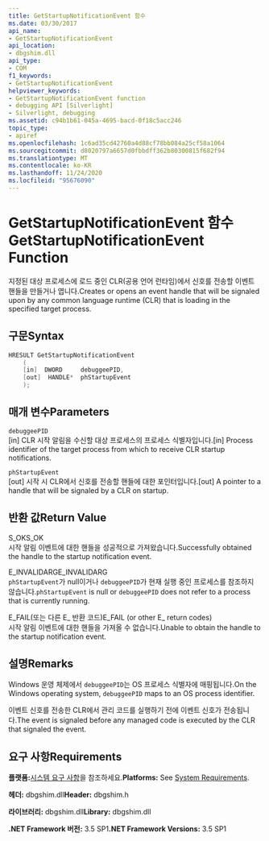 ```yaml
---
title: GetStartupNotificationEvent 함수
ms.date: 03/30/2017
api_name:
- GetStartupNotificationEvent
api_location:
- dbgshim.dll
api_type:
- COM
f1_keywords:
- GetStartupNotificationEvent
helpviewer_keywords:
- GetStartupNotificationEvent function
- debugging API [Silverlight]
- Silverlight, debugging
ms.assetid: c94b1b61-045a-4695-bacd-0f18c5acc246
topic_type:
- apiref
ms.openlocfilehash: 1c6ad35cd42760a4d88cf78bb084a25cf58a1064
ms.sourcegitcommit: d8020797a6657d0fbbdff362b80300815f682f94
ms.translationtype: MT
ms.contentlocale: ko-KR
ms.lasthandoff: 11/24/2020
ms.locfileid: "95676090"
---
```

# <a name="getstartupnotificationevent-function"></a><span data-ttu-id="c273f-102">GetStartupNotificationEvent 함수</span><span class="sxs-lookup"><span data-stu-id="c273f-102">GetStartupNotificationEvent Function</span></span>

<span data-ttu-id="c273f-103">지정된 대상 프로세스에 로드 중인 CLR(공용 언어 런타임)에서 신호를 전송할 이벤트 핸들을 만들거나 엽니다.</span><span class="sxs-lookup"><span data-stu-id="c273f-103">Creates or opens an event handle that will be signaled upon by any common language runtime (CLR) that is loading in the specified target process.</span></span>  
  
## <a name="syntax"></a><span data-ttu-id="c273f-104">구문</span><span class="sxs-lookup"><span data-stu-id="c273f-104">Syntax</span></span>  
  
```cpp  
HRESULT GetStartupNotificationEvent  
    (  
    [in]  DWORD     debuggeePID,  
    [out]  HANDLE*  phStartupEvent  
    );  
```  
  
## <a name="parameters"></a><span data-ttu-id="c273f-105">매개 변수</span><span class="sxs-lookup"><span data-stu-id="c273f-105">Parameters</span></span>  

 `debuggeePID`  
 <span data-ttu-id="c273f-106">[in] CLR 시작 알림을 수신할 대상 프로세스의 프로세스 식별자입니다.</span><span class="sxs-lookup"><span data-stu-id="c273f-106">[in] Process identifier of the target process from which to receive CLR startup notifications.</span></span>  
  
 `phStartupEvent`  
 <span data-ttu-id="c273f-107">[out] 시작 시 CLR에서 신호를 전송할 핸들에 대한 포인터입니다.</span><span class="sxs-lookup"><span data-stu-id="c273f-107">[out] A pointer to a handle that will be signaled by a CLR on startup.</span></span>  
  
## <a name="return-value"></a><span data-ttu-id="c273f-108">반환 값</span><span class="sxs-lookup"><span data-stu-id="c273f-108">Return Value</span></span>  

 <span data-ttu-id="c273f-109">S_OK</span><span class="sxs-lookup"><span data-stu-id="c273f-109">S_OK</span></span>  
 <span data-ttu-id="c273f-110">시작 알림 이벤트에 대한 핸들을 성공적으로 가져왔습니다.</span><span class="sxs-lookup"><span data-stu-id="c273f-110">Successfully obtained the handle to the startup notification event.</span></span>  
  
 <span data-ttu-id="c273f-111">E_INVALIDARG</span><span class="sxs-lookup"><span data-stu-id="c273f-111">E_INVALIDARG</span></span>  
 <span data-ttu-id="c273f-112">`phStartupEvent`가 null이거나 `debuggeePID`가 현재 실행 중인 프로세스를 참조하지 않습니다.</span><span class="sxs-lookup"><span data-stu-id="c273f-112">`phStartupEvent` is null or `debuggeePID` does not refer to a process that is currently running.</span></span>  
  
 <span data-ttu-id="c273f-113">E_FAIL(또는 다른 E_ 반환 코드)</span><span class="sxs-lookup"><span data-stu-id="c273f-113">E_FAIL (or other E_ return codes)</span></span>  
 <span data-ttu-id="c273f-114">시작 알림 이벤트에 대한 핸들을 가져올 수 없습니다.</span><span class="sxs-lookup"><span data-stu-id="c273f-114">Unable to obtain the handle to the startup notification event.</span></span>  
  
## <a name="remarks"></a><span data-ttu-id="c273f-115">설명</span><span class="sxs-lookup"><span data-stu-id="c273f-115">Remarks</span></span>  

 <span data-ttu-id="c273f-116">Windows 운영 체제에서 `debuggeePID`는 OS 프로세스 식별자에 매핑됩니다.</span><span class="sxs-lookup"><span data-stu-id="c273f-116">On the Windows operating system, `debuggeePID` maps to an OS process identifier.</span></span>  
  
 <span data-ttu-id="c273f-117">이벤트 신호를 전송한 CLR에서 관리 코드를 실행하기 전에 이벤트 신호가 전송됩니다.</span><span class="sxs-lookup"><span data-stu-id="c273f-117">The event is signaled before any managed code is executed by the CLR that signaled the event.</span></span>  
  
## <a name="requirements"></a><span data-ttu-id="c273f-118">요구 사항</span><span class="sxs-lookup"><span data-stu-id="c273f-118">Requirements</span></span>  

 <span data-ttu-id="c273f-119">**플랫폼:**[시스템 요구 사항](../../get-started/system-requirements.md)을 참조하세요.</span><span class="sxs-lookup"><span data-stu-id="c273f-119">**Platforms:** See [System Requirements](../../get-started/system-requirements.md).</span></span>  
  
 <span data-ttu-id="c273f-120">**헤더:** dbgshim.dll</span><span class="sxs-lookup"><span data-stu-id="c273f-120">**Header:** dbgshim.h</span></span>  
  
 <span data-ttu-id="c273f-121">**라이브러리:** dbgshim.dll</span><span class="sxs-lookup"><span data-stu-id="c273f-121">**Library:** dbgshim.dll</span></span>  
  
 <span data-ttu-id="c273f-122">**.NET Framework 버전:** 3.5 SP1</span><span class="sxs-lookup"><span data-stu-id="c273f-122">**.NET Framework Versions:** 3.5 SP1</span></span>
